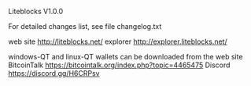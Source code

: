 Liteblocks V1.0.0 

For detailed changes list, see file changelog.txt 


web site http://liteblocks.net/
explorer http://explorer.liteblocks.net/

windows-QT and linux-QT wallets can be downloaded from the web site
BitcoinTalk https://bitcointalk.org/index.php?topic=4465475
Discord https://discord.gg/H6CRPsv